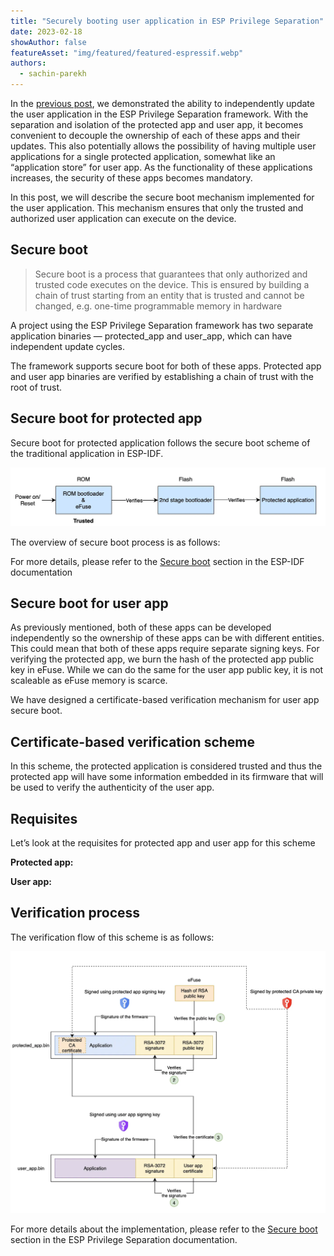 ```yaml
---
title: "Securely booting user application in ESP Privilege Separation"
date: 2023-02-18
showAuthor: false
featureAsset: "img/featured/featured-espressif.webp"
authors:
  - sachin-parekh
---
```

In the [previous post](https://medium.com/the-esp-journal/ota-firmware-updates-with-esp-privilege-separation-3b676b49459), we demonstrated the ability to independently update the user application in the ESP Privilege Separation framework. With the separation and isolation of the protected app and user app, it becomes convenient to decouple the ownership of each of these apps and their updates. This also potentially allows the possibility of having multiple user applications for a single protected application, somewhat like an “application store” for user app. As the functionality of these applications increases, the security of these apps becomes mandatory.

In this post, we will describe the secure boot mechanism implemented for the user application. This mechanism ensures that only the trusted and authorized user application can execute on the device.

## Secure boot

> Secure boot is a process that guarantees that only authorized and trusted code executes on the device. This is ensured by building a chain of trust starting from an entity that is trusted and cannot be changed, e.g. one-time programmable memory in hardware

A project using the ESP Privilege Separation framework has two separate application binaries — protected_app and user_app, which can have independent update cycles.

The framework supports secure boot for both of these apps. Protected app and user app binaries are verified by establishing a chain of trust with the root of trust.

## Secure boot for protected app

Secure boot for protected application follows the secure boot scheme of the traditional application in ESP-IDF.

![](img/securely-1.webp)

The overview of secure boot process is as follows:

For more details, please refer to the [Secure boot](https://docs.espressif.com/projects/esp-idf/en/latest/esp32c3/security/secure-boot-v2.html) section in the ESP-IDF documentation

## Secure boot for user app

As previously mentioned, both of these apps can be developed independently so the ownership of these apps can be with different entities. This could mean that both of these apps require separate signing keys. For verifying the protected app, we burn the hash of the protected app public key in eFuse. While we can do the same for the user app public key, it is not scaleable as eFuse memory is scarce.

We have designed a certificate-based verification mechanism for user app secure boot.

## __Certificate-based verification scheme__ 

In this scheme, the protected application is considered trusted and thus the protected app will have some information embedded in its firmware that will be used to verify the authenticity of the user app.

## Requisites

Let’s look at the requisites for protected app and user app for this scheme

__Protected app:__ 

__User app:__ 

## Verification process

The verification flow of this scheme is as follows:

![](img/securely-2.webp)

For more details about the implementation, please refer to the [Secure boot](https://docs.espressif.com/projects/esp-privilege-separation/en/latest/esp32c3/technical-details/secure_boot.html#) section in the ESP Privilege Separation documentation.
